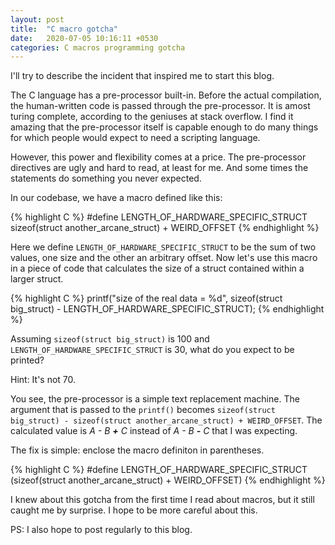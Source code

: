 ```yaml
---
layout: post
title:  "C macro gotcha"
date:   2020-07-05 10:16:11 +0530
categories: C macros programming gotcha
---
```

I'll try to describe the incident that inspired me to start this blog.

The C language has a pre-processor built-in. Before the actual compilation, the human-written code is passed through the pre-processor. It is amost turing complete, according to the geniuses at stack overflow. I find it amazing that the pre-processor itself is capable enough to do many things for which people would expect to need a scripting language.

However, this power and flexibility comes at a price. The pre-processor directives are ugly and hard to read, at least for me. And some times the statements do something you never expected.

In our codebase, we have a macro defined like this:

{% highlight C %}
#define LENGTH_OF_HARDWARE_SPECIFIC_STRUCT \
    sizeof(struct another_arcane_struct) + WEIRD_OFFSET
{% endhighlight %}

Here we define `LENGTH_OF_HARDWARE_SPECIFIC_STRUCT` to be the sum of two values, one size and the other an arbitrary offset. Now let's use this macro in a piece of code that calculates the size of a struct contained within a larger struct.

{% highlight C %}
printf("size of the real data = %d", sizeof(struct big_struct) -
    LENGTH_OF_HARDWARE_SPECIFIC_STRUCT);
{% endhighlight %}

Assuming `sizeof(struct big_struct)` is 100 and `LENGTH_OF_HARDWARE_SPECIFIC_STRUCT` is 30, what do you expect to be printed? 

Hint: It's not 70.

You see, the pre-processor is a simple text replacement machine. The argument that is passed to the `printf()` becomes `sizeof(struct big_struct) - sizeof(struct another_arcane_struct) + WEIRD_OFFSET`. The calculated value is _A - B **+** C_ instead of _A - B **-** C_ that I was expecting.

The fix is simple: enclose the macro definiton in parentheses.

{% highlight C %}
#define LENGTH_OF_HARDWARE_SPECIFIC_STRUCT \
    (sizeof(struct another_arcane_struct) + WEIRD_OFFSET)
{% endhighlight %}

I knew about this gotcha from the first time I read about macros, but it still caught me by surprise. I hope to be more careful about this.

PS: I also hope to post regularly to this blog.

